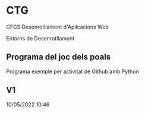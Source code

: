 # CTG

CFGS Desenrotllament d'Aplicacions Web

Entorns de Desenrotllament

## Programa del joc dels poals

Programa exemple per activitat de Github amb Python

## V1
10/05/2022 10:46

